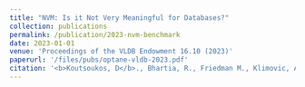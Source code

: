 ```yaml
---
title: "NVM: Is it Not Very Meaningful for Databases?"
collection: publications
permalink: /publication/2023-nvm-benchmark
date: 2023-01-01
venue: 'Proceedings of the VLDB Endowment 16.10 (2023)'
paperurl: '/files/pubs/optane-vldb-2023.pdf'
citation: '<b>Koutsoukos, D</b>., Bhartia, R., Friedman M., Klimovic, A. and Alonso, G., 2021. NVM: Is it Not Very Meaningful for Databases?. Proceedings of the VLDB Endowment, 16(10), pp.2444 - 2457.'
---
```

